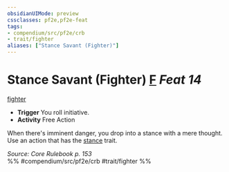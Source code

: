 ```yaml
---
obsidianUIMode: preview
cssclasses: pf2e,pf2e-feat
tags:
- compendium/src/pf2e/crb
- trait/fighter
aliases: ["Stance Savant (Fighter)"]
---
```

# Stance Savant (Fighter)  [F](rules/core-rulebook/chapter-9-playing-the-game.md#Actions "Free Action") *Feat 14*  
[fighter](rules/traits/fighter.md "Fighter Class Trait")  

- **Trigger** You roll initiative.
- **Activity** Free Action

When there's imminent danger, you drop into a stance with a mere thought. Use an action that has the [stance](rules/traits/stance.md "Stance Combat Trait") trait.

*Source: Core Rulebook p. 153*  
%% #compendium/src/pf2e/crb #trait/fighter %%
